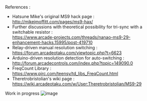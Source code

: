 References :
- Hatsune Mike's original MS9 hack page :  
http://mikejmoffitt.com/pages/ms9-hax/
- Further discussions with theoretical possibility for tri-sync with a switchable resistor :  
https://www.arcade-projects.com/threads/nanao-ms9-29-enhancement-hacks.15995/post-419710
- Relay-driven manual resolution switching :  
https://forum.arcadeotaku.com/viewtopic.php?t=6623
- Arduino-driven resolution detection for auto-switching :  
http://forum.arcadecontrols.com/index.php?topic=149090.0
- FreqCount Library :  
https://www.pjrc.com/teensy/td_libs_FreqCount.html
- Theretrobristolian's wiki page :  
https://wiki.arcadeotaku.com/w/User:Theretrobristolian/MS9-29

Work in progress
![image](https://github.com/wizardwhosaysni/ms9-autoswitch/assets/7458148/b7410d13-506f-4114-b5b8-772dc754c1f1)

